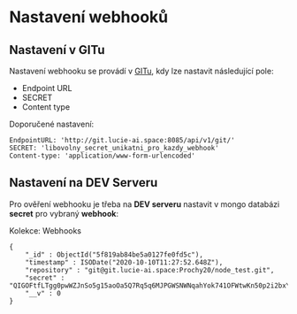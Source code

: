 # Nastavení webhooků

## Nastavení v GITu

Nastavení webhooku se provádí v [GITu](https://git.lucie-ai.space), kdy lze nastavit následující pole:
* Endpoint URL
* SECRET
* Content type

Doporučené nastavení:

```
EndpointURL: 'http://git.lucie-ai.space:8085/api/v1/git/'
SECRET: 'libovolny_secret_unikatni_pro_kazdy_webhook'
Content-type: 'application/www-form-urlencoded'

```


## Nastavení na DEV Serveru

Pro ověření webhooku je třeba na **DEV serveru** nastavit v mongo databázi **secret** pro vybraný **webhook**:

Kolekce: Webhooks

```
{
    "_id" : ObjectId("5f819ab84be5a0127fe0fd5c"),
    "timestamp" : ISODate("2020-10-10T11:27:52.648Z"),
    "repository" : "git@git.lucie-ai.space:Prochy20/node_test.git",
    "secret" : "QIGOFtfLTgg0pwWZJnSo5g15aoOa5Q7Rq5q6MJPGWSNWNqahYok741OFWtwKn50p2i2bxY5PJVgMVHB84y35h43LHldvXyeVRXPcRwHlnDR5jtn2xeviU9ZW",
    "__v" : 0
}

```